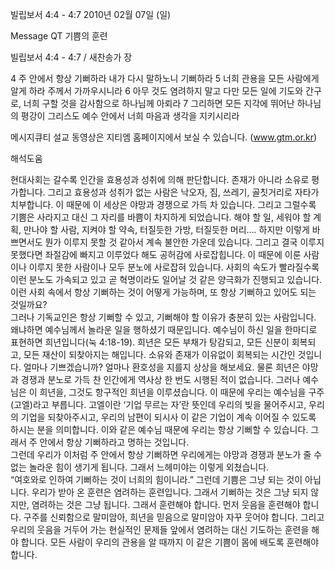 빌립보서 4:4 - 4:7 
2010년 02월 07일 (일)

Message QT  기쁨의 훈련



빌립보서 4:4 - 4:7 / 새찬송가  장


4 주 안에서 항상 기뻐하라 내가 다시 말하노니 기뻐하라  5 너희 관용을 모든 사람에게 알게 하라 주께서 가까우시니라  6 아무 것도 염려하지 말고 다만 모든 일에 기도와 간구로, 너희 구할 것을 감사함으로 하나님께 아뢰라 7 그리하면 모든 지각에 뛰어난 하나님의 평강이 그리스도 예수 안에서 너희 마음과 생각을 지키시리라  

메시지큐티 설교 동영상은 지티엠 홈페이지에서 보실 수 있습니다. (www.gtm.or.kr)

해석도움





현대사회는 갈수록 인간을 효용성과 성취에 의해 판단합니다. 존재가 아니라 소유로 평가합니다. 그리고 효용성과 성취가 없는 사람은 낙오자, 짐, 쓰레기, 골칫거리로 자타가 치부합니다. 이 때문에 이 세상은 야망과 경쟁으로 가득 차 있습니다. 그리고 그럴수록 기쁨은 사라지고 대신 그 자리를 바쁨이 차지하게 되었습니다. 해야 할 일, 세워야 할 계획, 만나야 할 사람, 지켜야 할 약속, 터질듯한 가방, 터질듯한 머리…. 하지만 이렇게 바쁘면서도 뭔가 이루지 못할 것 같아서 계속 불안한 가운데 있습니다. 그리고 결국 이루지 못했다면 좌절감에 빠지고 이루었다 해도 공허감에 사로잡힙니다. 이 때문에 이룬 사람이나 이루지 못한 사람이나 모두 분노에 사로잡혀 있습니다. 사회의 속도가 빨라질수록 이런 분노도 가속되고 있고 곧 혁명이라도 일어날 것 같은 양극화가 진행되고 있습니다. 이런 사회 속에서 항상 기뻐하는 것이 어떻게 가능하며, 또 항상 기뻐하고 있어도 되는 것일까요?     
그러나 기독교인은 항상 기뻐할 수 있고, 기뻐해야 할 이유가 충분히 있는 사람입니다.  
왜냐하면 예수님께서 놀라운 일을 행하셨기 때문입니다. 
예수님이 하신 일을 한마디로 표현하면 희년입니다(눅 4:18-19). 희년은 모든 부채가 탕감되고, 모든 신분이 회복되고, 모든 재산이 되찾아지는 해입니다. 소유와 존재가 이유없이 회복되는 시간인 것입니다. 얼마나 기쁘겠습니까? 얼마나 환호성을 지를지 상상을 해보세요. 물론 희년은 야망과 경쟁과 분노로 가득 찬 인간에게 역사상 한 번도 시행된 적이 없습니다. 그러나 예수님은 이 희년을, 그것도 항구적인 희년을 이루셨습니다. 이 때문에 우리는 예수님을 구주(고엘)라고 부릅니다. 고엘이란 ‘기업 무르는 자’란 뜻인데 우리의 빚을 물어주시고, 우리의 기업을 되찾아주시고, 우리의 남편이 되시사 이 같은 기업이 계속 이어질 수 있도록 하시는 분을 의미합니다. 이와 같은 예수님 때문에 우리는 항상 기뻐할 수 있습니다. 그래서 주 안에서 항상 기뻐하라고 명하는 것입니다.  
그런데 우리가 이처럼 주 안에서 항상 기뻐하면 우리에게는 야망과 경쟁과 분노가 줄 수 없는 놀라운 힘이 생기게 됩니다. 그래서 느헤미야는 이렇게 외쳤습니다.  
“여호와로 인하여 기뻐하는 것이 너희의 힘이니라.” 
그런데 기쁨은 그냥 되는 것이 아닙니다. 우리가 받아 온 훈련은 염려하는 훈련입니다. 그래서 기뻐하는 것은 그냥 되지 않지만, 염려하는 것은 그냥 됩니다. 그래서 훈련해야 합니다. 먼저 웃음을 훈련해야 합니다. 구주를 신뢰함으로 말미암아, 희년을 믿음으로 말미암아 자꾸 웃어야 합니다. 그리고 우리의 웃음을 거두어 가는 현실적인 문제들 앞에서 염려하는 대신 기도하는 훈련을 해야 합니다. 모든 사람이 우리의 관용을 알 때까지 이 같은 기쁨이 몸에 배도록 훈련해야 합니다.